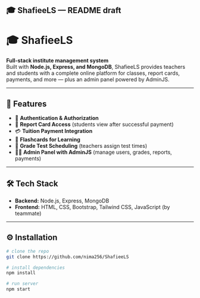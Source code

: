 ## 🎓 ShafieeLS — README draft

# 🎓 ShafieeLS

**Full-stack institute management system**  
Built with **Node.js, Express, and MongoDB**, ShafieeLS provides teachers and students with a complete online platform for classes, report cards, payments, and more — plus an admin panel powered by AdminJS.

---

## 🚀 Features
- 🔐 **Authentication & Authorization**
- 🧾 **Report Card Access** (students view after successful payment)
- 💳 **Tuition Payment Integration**
- 📝 **Flashcards for Learning**
- 📅 **Grade Test Scheduling** (teachers assign test times)
- 🧑‍💻 **Admin Panel with AdminJS** (manage users, grades, reports, payments)

---

## 🛠 Tech Stack
- **Backend:** Node.js, Express, MongoDB  
- **Frontend:** HTML, CSS, Bootstrap, Tailwind CSS, JavaScript (by teammate)  

---

## ⚙️ Installation
```bash
# clone the repo
git clone https://github.com/nima256/ShafieeLS

# install dependencies
npm install

# run server
npm start
